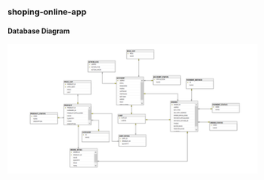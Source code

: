 ### shoping-online-app
#### Database Diagram
![alt text](https://github.com/SWP302Group2/shoping-online-app/blob/main/materials/ShopDatabaseDiagram.PNG?raw=true)